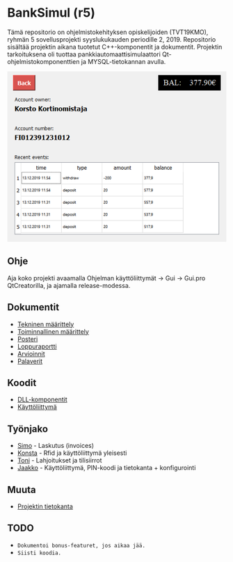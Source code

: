# BankSimul (r5)
Tämä repositorio on ohjelmistokehityksen opiskelijoiden (TVT19KMO), ryhmän 5 sovellusprojekti syyslukukauden periodille 2, 2019. Repositorio sisältää projektin aikana tuotetut C++-komponentit ja dokumentit. Projektin tarkoituksena oli tuottaa pankkiautomaattisimulaattori Qt-ohjelmistokomponenttien ja MYSQL-tietokannan avulla.

![Koontinäkymä](https://github.com/JIkaheimo/ohjelmistokehityksen-sovellusprojekti-2k19/blob/master/Ohjelman%20k%C3%A4ytt%C3%B6liittym%C3%A4t/koonti.png)

## Ohje
Aja koko projekti avaamalla Ohjelman käyttöliittymät -> Gui -> Gui.pro QtCreatorilla, ja ajamalla release-modessa.

## Dokumentit
* [Tekninen määrittely](https://github.com/JIkaheimo/ohjelmistokehityksen-sovellusprojekti-2k19/blob/master/Tekninen%20m%C3%A4%C3%A4rittelydokumentti/Tekninen_m%C3%A4%C3%A4rittelydokumentti.docx)
* [Toiminnallinen määrittely](https://github.com/JIkaheimo/ohjelmistokehityksen-sovellusprojekti-2k19/blob/master/Toiminnallinen%20m%C3%A4%C3%A4rittelydokumentti/Toiminallinen_m%C3%A4%C3%A4rittelydokumentti.docx)
* [Posteri](https://github.com/JIkaheimo/ohjelmistokehityksen-sovellusprojekti-2k19/blob/master/Posteri/BankSimul_poster.pdf)
* [Loppuraportti](https://github.com/JIkaheimo/ohjelmistokehityksen-sovellusprojekti-2k19/blob/master/Loppuraportti/Project_closing_report_1.0.docx)
* [Arvioinnit](https://github.com/JIkaheimo/ohjelmistokehityksen-sovellusprojekti-2k19/tree/master/Loppuraportti)
* [Palaverit](https://github.com/JIkaheimo/ohjelmistokehityksen-sovellusprojekti-2k19/tree/master/Projektipalaverimuistiot)

## Koodit
* [DLL-komponentit](https://github.com/JIkaheimo/ohjelmistokehityksen-sovellusprojekti-2k19/tree/master/Qt%20C%2B%2B%20ohjelmakomponentit)
* [Käyttöliittymä](https://github.com/JIkaheimo/ohjelmistokehityksen-sovellusprojekti-2k19/tree/master/Ohjelman%20k%C3%A4ytt%C3%B6liittym%C3%A4t/Gui)

## Työnjako
* [Simo](https://github.com/t9kasi00) - Laskutus (invoices)
* [Konsta](https://github.com/KonstaHolm) - Rfid ja käyttöliittymä yleisesti
* [Toni](https://github.com/tonikem) - Lahjoitukset ja tilisiirrot
* [Jaakko](https://github.com/JIkaheimo) - Käyttöliittymä, PIN-koodi ja tietokanta + konfigurointi

## Muuta
* [Projektin tietokanta](https://github.com/JIkaheimo/ohjelmistokehityksen-sovellusprojekti-2k19/blob/master/Muu/tietokanta.mwb)

## TODO
* `Dokumentoi bonus-featuret, jos aikaa jää.`
* `Siisti koodia.`

